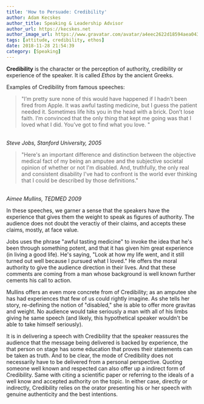 ```yaml
---
title: 'How to Persuade: Credibility'
author: Adam Kecskes
author_title: Speaking & Leadership Advisor
author_url: https://kecskes.net
author_image_url: https://www.gravatar.com/avatar/a4eec2622d18594aea04310ae3ec577c
tags: [attitude, credibility, ethos]
date: 2018-11-28 21:54:39
category: [Speaking]
---
```


<p><strong>Credibility</strong> is the character or the perception of authority, credibility or experience of the speaker. It is called <em>Ethos</em> by the ancient Greeks.</p>
<p>Examples of Credibility from famous speeches:</p>
<blockquote>
<p>"I’m pretty sure none of this would have happened if I hadn’t been fired from Apple. It was awful tasting medicine, but I guess the patient needed it. Sometimes life hits you in the head with a brick. Don’t lose faith. I’m convinced that the only thing that kept me going was that I loved what I did. You’ve got to find what you love. "</p>
</blockquote>
<p><br /><em>Steve Jobs, Stanford University, 2005</em></p>
<blockquote>
<p>"Here's an important difference and distinction between the objective medical fact of my being an amputee and the subjective societal opinion of whether or not I'm disabled. And, truthfully, the only real and consistent disability I've had to confront is the world ever thinking that I could be described by those definitions."</p>
</blockquote>
<p><br /><em>Aimee Mullins, TEDMED 2009</em></p>
<p>In these speeches, we garner a sense that the speakers have the experience that gives them the weight to speak as figures of authority. The audience does not doubt the veractiy of their claims, and accepts these claims, mostly, at face value.</p>
<p>Jobs uses the phrase "awful tasting medicine" to invoke the idea that he's been through something potent, and that it has given him great experience (in living a good life). He's saying, "Look at how my life went, and it still turned out well because I pursued what I loved." He offers the moral authority to give the audience direction in their lives. And that these comments are coming from a man whose background is well known further cements his call to action.</p>
<p>Mullins offers an even more concrete from of Credibility; as an amputee she has had experiences that few of us could rightly imagine. As she tells her story, re-defining the notion of "disabled," she is able to offer more gravitas and weight. No audience would take seriously a man with all of his limbs giving he same speech (and likely, this hypothetical speaker wouldn't be able to take himself seriously).</p>
<p>It is in delivering a speech with Credibility that the speaker reassures the audience that the message being delivered is backed by experience, the that person on stage has some education that proves their statements can be taken as truth. And to be clear, the mode of Credibility does not necessarily have to be delivered from a personal perspective. Quoting someone well known and respected can also offer up a indirect form of Credibility. Same with citing a scientific paper or referring to the ideals of a well know and accepted authority on the topic. In either case, directly or indirectly, Credibility relies on the orator presenting his or her speech with genuine authenticity and the best intentions.</p>
